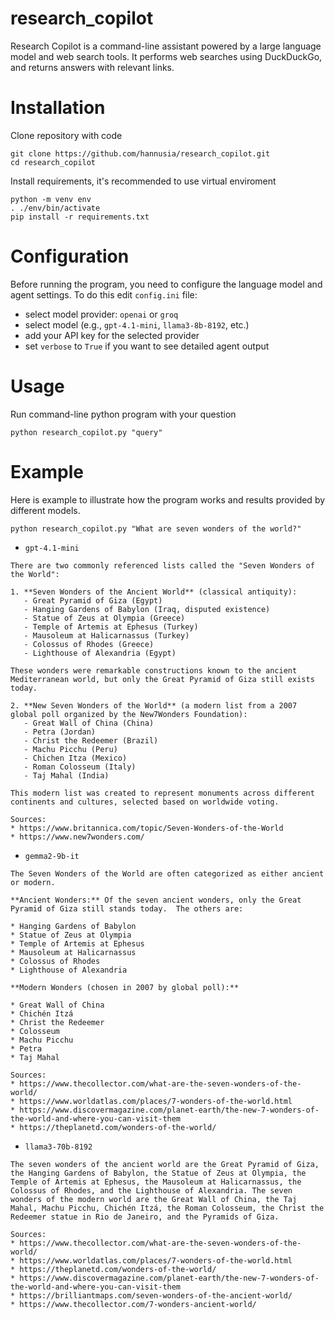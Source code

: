 # research_copilot
Research Copilot is a command-line assistant powered by a large language model and web search tools. It performs web searches using DuckDuckGo, and returns answers with relevant links.

# Installation
Clone repository with code
```
git clone https://github.com/hannusia/research_copilot.git
cd research_copilot
```

Install requirements, it's recommended to use virtual enviroment
```
python -m venv env
. ./env/bin/activate
pip install -r requirements.txt
```

# Configuration
Before running the program, you need to configure the language model and agent settings.
To do this edit `config.ini` file:
* select model provider: `openai` or `groq`
* select model (e.g., `gpt-4.1-mini`, `llama3-8b-8192`, etc.)
* add your API key for the selected provider
* set `verbose` to `True` if you want to see detailed agent output

# Usage
Run command-line python program with your question
```
python research_copilot.py "query"
```

# Example
Here is example to illustrate how the program works and results provided by different models.
```
python research_copilot.py "What are seven wonders of the world?"  
```

* `gpt-4.1-mini`
```
There are two commonly referenced lists called the "Seven Wonders of the World":

1. **Seven Wonders of the Ancient World** (classical antiquity):
   - Great Pyramid of Giza (Egypt)
   - Hanging Gardens of Babylon (Iraq, disputed existence)
   - Statue of Zeus at Olympia (Greece)
   - Temple of Artemis at Ephesus (Turkey)
   - Mausoleum at Halicarnassus (Turkey)
   - Colossus of Rhodes (Greece)
   - Lighthouse of Alexandria (Egypt)

These wonders were remarkable constructions known to the ancient Mediterranean world, but only the Great Pyramid of Giza still exists today.

2. **New Seven Wonders of the World** (a modern list from a 2007 global poll organized by the New7Wonders Foundation):
   - Great Wall of China (China)
   - Petra (Jordan)
   - Christ the Redeemer (Brazil)
   - Machu Picchu (Peru)
   - Chichen Itza (Mexico)
   - Roman Colosseum (Italy)
   - Taj Mahal (India)

This modern list was created to represent monuments across different continents and cultures, selected based on worldwide voting.

Sources:
* https://www.britannica.com/topic/Seven-Wonders-of-the-World
* https://www.new7wonders.com/
```
  
* `gemma2-9b-it`
```
The Seven Wonders of the World are often categorized as either ancient or modern.

**Ancient Wonders:** Of the seven ancient wonders, only the Great Pyramid of Giza still stands today.  The others are:

* Hanging Gardens of Babylon
* Statue of Zeus at Olympia
* Temple of Artemis at Ephesus
* Mausoleum at Halicarnassus
* Colossus of Rhodes
* Lighthouse of Alexandria

**Modern Wonders (chosen in 2007 by global poll):**

* Great Wall of China
* Chichén Itzá
* Christ the Redeemer
* Colosseum
* Machu Picchu
* Petra
* Taj Mahal

Sources:
* https://www.thecollector.com/what-are-the-seven-wonders-of-the-world/
* https://www.worldatlas.com/places/7-wonders-of-the-world.html 
* https://www.discovermagazine.com/planet-earth/the-new-7-wonders-of-the-world-and-where-you-can-visit-them
* https://theplanetd.com/wonders-of-the-world/
```

* `llama3-70b-8192`
```
The seven wonders of the ancient world are the Great Pyramid of Giza, the Hanging Gardens of Babylon, the Statue of Zeus at Olympia, the Temple of Artemis at Ephesus, the Mausoleum at Halicarnassus, the Colossus of Rhodes, and the Lighthouse of Alexandria. The seven wonders of the modern world are the Great Wall of China, the Taj Mahal, Machu Picchu, Chichén Itzá, the Roman Colosseum, the Christ the Redeemer statue in Rio de Janeiro, and the Pyramids of Giza.

Sources:
* https://www.thecollector.com/what-are-the-seven-wonders-of-the-world/
* https://www.worldatlas.com/places/7-wonders-of-the-world.html
* https://theplanetd.com/wonders-of-the-world/
* https://www.discovermagazine.com/planet-earth/the-new-7-wonders-of-the-world-and-where-you-can-visit-them
* https://brilliantmaps.com/seven-wonders-of-the-ancient-world/
* https://www.thecollector.com/7-wonders-ancient-world/
``` 
